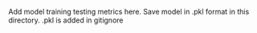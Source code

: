 Add model training testing metrics here. Save model in .pkl format in this directory.
.pkl is added in gitignore
